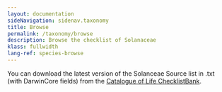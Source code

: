 ```yaml
---
layout: documentation
sideNavigation: sidenav.taxonomy
title: Browse
permalink: /taxonomy/browse
description: Browse the checklist of Solanaceae
klass: fullwidth
lang-ref: species-browse
---
```


You can download the latest version of the Solanceae Source list in .txt (with DarwinCore fields) from the [Catalogue of Life ChecklistBank](https://data.catalogueoflife.org/).


<!--react and gbif component-->
<script src="https://unpkg.com/react@16/umd/react.production.min.js"></script>
<script src="https://unpkg.com/react-dom@16/umd/react-dom.production.min.js"></script>

<script src="https://cdn.jsdelivr.net/gh/CatalogueOfLife/portal-components@{{site.col.version}}/umd/col-browser.min.js" ></script>

<div id="tree"></div>

<script>
'use strict';
const e = React.createElement;
class Tree extends React.Component {

    render() {

      return e(
        ColBrowser.Tree,
        { 
          catalogueKey: '{{site.col.catalogueKey}}',
          pathToTree: '/taxonomy/browse',
          pathToSearch: '/taxonomy/search',
          pathToTaxon: '/taxonomy/taxon/',
          defaultTaxonKey: '{{site.col.defaultTaxonKey}}',
          citation: 'top'
        }
      );
    }
  }

const domContainer = document.querySelector('#tree');
ReactDOM.render(e(Tree), domContainer);
</script>
